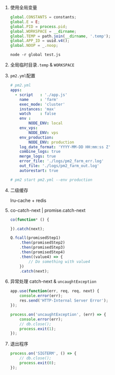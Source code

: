 1.	使用全局变量

	```javascript
	global.CONSTANTS = constants;
	global.E = E;
	global.PID = process.pid;
	global.WORKSPACE = __dirname;
	global.TEMP = path.join(__dirname, '.temp');
	global.APP_ID = uuid.v4();
	global.NOOP = _.noop;
	```

	```shell
	node -r global test.js
	```

2.	全局临时目录`.temp` & `WORKSPACE`

3.	`pm2.yml`配置

	```yml
	# pm2.yml
	apps:
	  - script   : './app.js'
	    name     : 'farm'
	    exec_mode: 'cluster'
	    instances: 'max'
	    watch    : false
	    env :
	        NODE_ENV: local
	    env_vps:
	        NODE_ENV: vps
	    env_production:
	        NODE_ENV: production
	    log_date_format: 'YYYY-MM-DD HH:mm:ss Z'
	    combine_logs: true
	    merge_logs: true
	    error_file: './logs/pm2_farm_err.log'
	    out_file: './logs/pm2_farm_out.log'
	    autorestart: true

	# pm2 start pm2.yml --env production
	```

4.	二级缓存

	lru-cache + redis

5.	co-catch-next | promise.catch-next
	```javascript
	co(function* () {

	}).catch(next);
	```

	```javascript
	Q.fcall(promisedStep1)
		.then(promisedStep2)
		.then(promisedStep3)
		.then(promisedStep4)
		.then((value4) => {
		    // Do something with value4
		})
		.catch(next);
	```

6.	异常处理 catch-next & `uncaughtException`

	``` javascript
	app.use(function(err, req, req, next) {
		console.error(err);
		res.send('HTTP-Internal Server Error');
	});
	```

	```javascript
	process.on('uncaughtException', (err) => {
	    console.error(err);
		// db.close();
	    process.exit(1);
	});
	```

7. 退出程序

	```javascript
    process.on('SIGTERM', () => {
		// db.close();
		process.exit(0);
    });
	```
